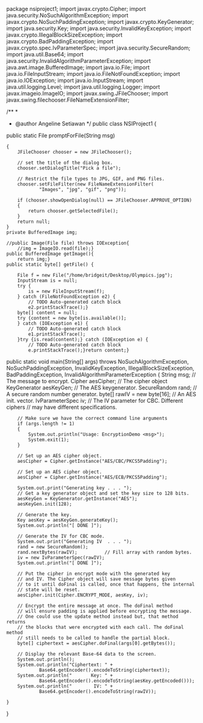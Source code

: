 package nsiproject1;
import javax.crypto.Cipher;
import java.security.NoSuchAlgorithmException;
import javax.crypto.NoSuchPaddingException;
import javax.crypto.KeyGenerator;
import java.security.Key;
import java.security.InvalidKeyException;
import javax.crypto.IllegalBlockSizeException;
import javax.crypto.BadPaddingException;
import javax.crypto.spec.IvParameterSpec;
import java.security.SecureRandom;
import java.util.Base64;
import java.security.InvalidAlgorithmParameterException;
import java.awt.image.BufferedImage;
import java.io.File;
import java.io.FileInputStream;
import java.io.FileNotFoundException;
import java.io.IOException;
import java.io.InputStream;
import java.util.logging.Level;
import java.util.logging.Logger;
import javax.imageio.ImageIO;
import javax.swing.JFileChooser;
import javax.swing.filechooser.FileNameExtensionFilter;



/**
 *
 * @author Angeline Setiawan
 */
public class NSIProject1 {

public static File promptForFile(String msg)

    {
        JFileChooser chooser = new JFileChooser();
        
        // set the title of the dialog box.
        chooser.setDialogTitle("Pick a file");
        
        // Restrict the file types to JPG, GIF, and PNG files.
        chooser.setFileFilter(new FileNameExtensionFilter(
                "Images", "jpg", "gif", "png"));

        if (chooser.showOpenDialog(null) == JFileChooser.APPROVE_OPTION)
        {
            return chooser.getSelectedFile();
        }
        return null;
    }
    private BufferedImage img;
    
    //public Image(File file) throws IOException{
        //img = ImageIO.read(file);}
    public BufferedImage getImage(){
        return img;}
    public static byte[] getFile() {

        File f = new File("/home/bridgeit/Desktop/Olympics.jpg");
        InputStream is = null;
        try {
            is = new FileInputStream(f);
        } catch (FileNotFoundException e2) {
            // TODO Auto-generated catch block
            e2.printStackTrace();}
        byte[] content = null;
        try {content = new byte[is.available()];
        } catch (IOException e1) {
            // TODO Auto-generated catch block
            e1.printStackTrace();
        }try {is.read(content);} catch (IOException e) {
            // TODO Auto-generated catch block
            e.printStackTrace();}return content;}


    
public static void main(String[] args) throws
        NoSuchAlgorithmException, NoSuchPaddingException,
        InvalidKeyException, IllegalBlockSizeException,
        BadPaddingException, InvalidAlgorithmParameterException
    {
        String msg;         // The message to encrypt.
        Cipher aesCipher;   // The cipher object
        KeyGenerator aesKeyGen;          // The AES keygenerator.
        SecureRandom rand;               // A secure random number generator.
        byte[] rawIV = new byte[16];     // An AES init. vector.
        IvParameterSpec iv;       // The IV parameter for CBC. Different ciphers
                                  // may have different specifications.
        
        // Make sure we have the correct command line arguments
        if (args.length != 1)
        {
            System.out.println("Usage: EncryptionDemo <msg>");
            System.exit(1);
        }
                                  
        // Set up an AES cipher object.
        aesCipher = Cipher.getInstance("AES/CBC/PKCS5Padding");
        
        // Set up an AES cipher object.
        aesCipher = Cipher.getInstance("AES/ECB/PKCS5Padding");

        System.out.print("Generating key . . . ");
        // Get a key generator object and set the key size to 128 bits.
        aesKeyGen = KeyGenerator.getInstance("AES");
        aesKeyGen.init(128);

        // Generate the key.
        Key aesKey = aesKeyGen.generateKey();
        System.out.println("[ DONE ]");

        // Generate the IV for CBC mode.
        System.out.print("Generating IV  . . . ");
        rand = new SecureRandom();
        rand.nextBytes(rawIV);          // Fill array with random bytes.
        iv = new IvParameterSpec(rawIV);
        System.out.println("[ DONE ]");

        // Put the cipher in encrypt mode with the generated key 
        // and IV. The Cipher object will save message bytes given 
        // to it until doFinal is called, once that happens, the internal 
        // state will be reset.
        aesCipher.init(Cipher.ENCRYPT_MODE, aesKey, iv);

        // Encrypt the entire message at once. The doFinal method 
        // will ensure padding is applied before encrypting the message.
        // One could use the update method instead but, that method returns 
        // the blocks that were encrypted with each call. The doFinal method 
        // still needs to be called to handle the partial block.
        byte[] ciphertext = aesCipher.doFinal(args[0].getBytes());

        // Display the relevant Base-64 data to the screen.
        System.out.println();
        System.out.println("Ciphertext: " + 
                Base64.getEncoder().encodeToString(ciphertext));
        System.out.println("       Key: " + 
                Base64.getEncoder().encodeToString(aesKey.getEncoded()));
        System.out.println("        IV: " +
                Base64.getEncoder().encodeToString(rawIV));
        
    }
}

    
